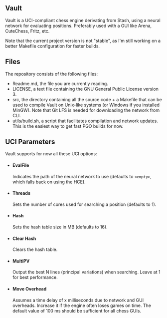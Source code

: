 
## Vault

Vault is a UCI-compliant chess engine derivating from Stash, using a neural
network for evaluating positions. Preferably used with a GUI like Arena,
CuteChess, Fritz, etc.

Note that the current project version is not "stable", as I'm still working on
a better Makefile configuration for faster builds.

## Files

The repository consists of the following files:

  * Readme.md, the file you are currently reading.
  * LICENSE, a text file containing the GNU General Public License version 3.
  * src, the directory containing all the source code + a Makefile that can be
    used to compile Vault on Unix-like systems (or Windows if you installed
    MinGW). Note that Git LFS is needed for downloading the network from CLI.
  * utils/build.sh, a script that facilitates compilation and network updates.
    This is the easiest way to get fast PGO builds for now.

## UCI Parameters

Vault supports for now all these UCI options:

  * #### EvalFile
    Indicates the path of the neural network to use (defaults to `<empty>`, which
    falls back on using the HCE).

  * #### Threads
    Sets the number of cores used for searching a position (defaults to 1).

  * #### Hash
    Sets the hash table size in MB (defaults to 16).

  * #### Clear Hash
    Clears the hash table.

  * #### MultiPV
    Output the best N lines (principal variations) when searching.
    Leave at 1 for best performance.

  * #### Move Overhead
    Assumes a time delay of x milliseconds due to network and GUI overheads.
    Increase it if the engine often loses games on time. The default value
    of 100 ms should be sufficient for all chess GUIs.
